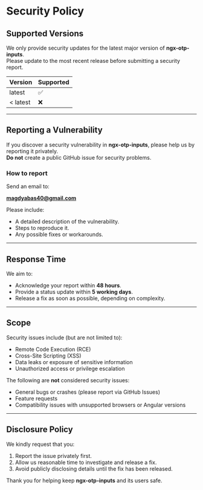 # Security Policy

## Supported Versions

We only provide security updates for the latest major version of **ngx-otp-inputs**.  
Please update to the most recent release before submitting a security report.

| Version  | Supported |
| -------- | --------- |
| latest   | ✅        |
| < latest | ❌        |

---

## Reporting a Vulnerability

If you discover a security vulnerability in **ngx-otp-inputs**, please help us by reporting it privately.  
**Do not** create a public GitHub issue for security problems.

### How to report

Send an email to:

**magdyabas40@gmail.com**

Please include:

- A detailed description of the vulnerability.
- Steps to reproduce it.
- Any possible fixes or workarounds.

---

## Response Time

We aim to:

- Acknowledge your report within **48 hours**.
- Provide a status update within **5 working days**.
- Release a fix as soon as possible, depending on complexity.

---

## Scope

Security issues include (but are not limited to):

- Remote Code Execution (RCE)
- Cross-Site Scripting (XSS)
- Data leaks or exposure of sensitive information
- Unauthorized access or privilege escalation

The following are **not** considered security issues:

- General bugs or crashes (please report via GitHub Issues)
- Feature requests
- Compatibility issues with unsupported browsers or Angular versions

---

## Disclosure Policy

We kindly request that you:

1. Report the issue privately first.
2. Allow us reasonable time to investigate and release a fix.
3. Avoid publicly disclosing details until the fix has been released.

Thank you for helping keep **ngx-otp-inputs** and its users safe.
